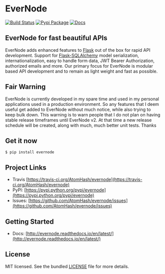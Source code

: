 EverNode
===
[![Build Status](https://travis-ci.org/AtomHash/evernode.svg?branch=dev-1.0.0)](https://travis-ci.org/AtomHash/evernode) [![Pypi Package](https://badge.fury.io/py/evernode.svg)](https://pypi.org/project/evernode) [![Docs](https://readthedocs.org/projects/evernode/badge/)](http://evernode.readthedocs.io/en/latest/)

EverNode for fast beautiful APIs
---
EverNode adds enhanced features to [Flask](https://github.com/pallets/flask) out of the box for rapid API development. Support for [Flask-SQLAlchemy](https://github.com/mitsuhiko/flask-sqlalchemy) model serialization, internationalization, easy to handle form data, JWT Bearer Authorization, authorized emails and more. Our primary focus for EverNode is modular based API development and to remain as light weight and fast as possible.

Fair Warning
---
EverNode is currently developed in my spare time and used in my personal applications used in a production environment.
So any features that I deem useful get added to EverNode without much notice, while also trying to keep bulk down.
This warning is to warn people that I do not plan on having stable release timeframes until EverNode v2.
At that time a new release schedule will be created, along with much, much better unit tests. Thanks

Get it now
---
`$ pip install evernode`

Project Links
---
- Travis [https://travis-ci.org/AtomHash/evernode](https://travis-ci.org/AtomHash/evernode)
- PyPI: [https://pypi.python.org/pypi/evernode](https://pypi.python.org/pypi/evernode)
- Issues: [https://github.com/AtomHash/evernode/issues](https://github.com/AtomHash/evernode/issues)

Getting Started
---
- Docs: [http://evernode.readthedocs.io/en/latest/](http://evernode.readthedocs.io/en/latest/)

License
---
MIT licensed. See the bundled [LICENSE](https://github.com/AtomHash/evernode/blob/master/LICENSE) file for more details.
